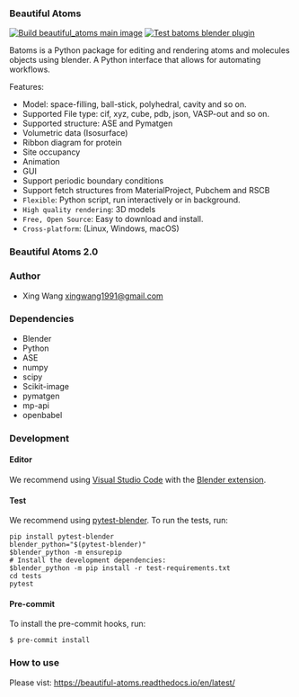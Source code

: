 ### Beautiful Atoms
[![Build beautiful_atoms main image](https://github.com/beautiful-atoms/beautiful-atoms/actions/workflows/build_main_image.yml/badge.svg)](https://github.com/beautiful-atoms/beautiful-atoms/actions/workflows/build_main_image.yml)
[![Test batoms blender plugin](https://github.com/beautiful-atoms/beautiful-atoms/actions/workflows/batoms_plugin_test.yaml/badge.svg)](https://github.com/beautiful-atoms/beautiful-atoms/actions/workflows/batoms_plugin_test.yaml)

Batoms is a Python package for editing and rendering atoms and molecules objects using blender. A Python interface that allows for automating workflows.

Features:

* Model: space-filling, ball-stick, polyhedral, cavity and so on.
* Supported File type: cif, xyz, cube, pdb, json, VASP-out and so on.
* Supported structure: ASE and Pymatgen
* Volumetric data (Isosurface)
* Ribbon diagram for protein
* Site occupancy
* Animation
* GUI
* Support periodic boundary conditions
* Support fetch structures from MaterialProject, Pubchem and RSCB
* ``Flexible``: Python script, run interactively or in background.
* ``High quality rendering``:  3D models
* ``Free, Open Source``: Easy to download and install.
* ``Cross-platform``: (Linux, Windows, macOS)


### Beautiful Atoms 2.0



### Author
* Xing Wang  <xingwang1991@gmail.com>

### Dependencies

* Blender
* Python
* ASE
* numpy
* scipy
* Scikit-image
* pymatgen
* mp-api
* openbabel

### Development

#### Editor
We recommend using [Visual Studio Code](https://code.visualstudio.com/) with the [Blender extension](https://github.com/JacquesLucke/blender_vscode).

#### Test
We recommend using [pytest-blender](https://pypi.org/project/pytest-blender/). To run the tests, run:

```console
pip install pytest-blender
blender_python="$(pytest-blender)"
$blender_python -m ensurepip
# Install the development dependencies:
$blender_python -m pip install -r test-requirements.txt
cd tests
pytest
```

#### Pre-commit
To install the pre-commit hooks, run:

```console
$ pre-commit install
```

### How to use

Please vist: https://beautiful-atoms.readthedocs.io/en/latest/

